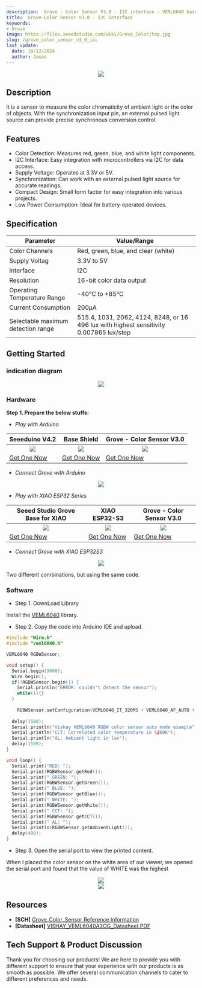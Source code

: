 ```yaml
---
description:  Grove - Color Sensor V3.0 - I2C interface - VEML6040 based
title:  Grove-Color Sensor V3.0 - I2C interface 
keywords:
- Grove
image: https://files.seeedstudio.com/wiki/Grove_Color/top.jpg 
slug: /grove_color_sensor_v3_0_iic
last_update:
  date: 10/12/2024
  author: Jason
---
```



<div align="center"><img width={800} src="https://files.seeedstudio.com/wiki/Grove_Color/top.jpg" /></div>

## Description

It is a sensor to measure the color chromaticity of ambient light or the color of objects. With the synchronization input pin, an external pulsed light source can provide precise synchronous conversion control.


## Features
- Color Detection: Measures red, green, blue, and white light components.
- I2C Interface: Easy integration with microcontrollers via I2C for data access.
- Supply Voltage: Operates at 3.3V or 5V.
- Synchronization: Can work with an external pulsed light source for accurate readings.
- Compact Design: Small form factor for easy integration into various projects.
- Low Power Consumption: Ideal for battery-operated devices.


## Specification

| Parameter                  | Value/Range                                                   |
|----------------------------|---------------------------------------------------------------|
| Color Channels             |   Red, green, blue, and clear (white)                         |
| Supply Voltag              |    3.3V to 5V                                                 |
| Interface                  |        I2C                                                    |
| Resolution                 |16-bit color data output                                       |
| Operating Temperature Range|     -40°C to +85°C                                            |
| Current Consumption        |      200μA                                                    |
| Selectable maximum detection range |515.4, 1031, 2062, 4124, 8248, or 16 496  lux with highest sensitivity 0.007865 lux/step| 


## Getting Started

### indication diagram
<div align="center"><img width={400} src="https://files.seeedstudio.com/wiki/Grove_Color/11.png" /></div>

### Hardware

**Step 1. Prepare the below stuffs:**

- _Play with Arduino_

| Seeeduino V4.2 | Base Shield| Grove - Color Sensor V3.0 |
|--------------|-------------|-----------------|
|<div align="center"><img width={1000} src="https://files.seeedstudio.com/wiki/Grove_Light_Sensor/images/gs_1.jpg"/></div>|<div align="center"><img width={1000} src="https://files.seeedstudio.com/wiki/Grove_Light_Sensor/images/gs_4.jpg" /></div>|<div align="center"><img width={1000} src="https://files.seeedstudio.com/wiki/Grove_Line_Finder/img/line_finder_s.jpg" /></div>|
|[Get One Now](https://www.seeedstudio.com/Seeeduino-V4.2-p-2517.html)|[Get One Now](https://www.seeedstudio.com/Base-Shield-V2-p-1378.html)|[Get One Now](https://www.seeedstudio.com/Grove-Line-Finder-v1.1-p-2712.html)|

- _Connect Grove with Arduino_


<div align="center"><img width={600} src="https://files.seeedstudio.com/wiki/Grove_Color/0.png" /></div>


- _Play with XIAO ESP32 Series_

| Seeed Studio Grove Base for XIAO| XIAO ESP32-S3| Grove - Color Sensor V3.0 |
|--------------|-------------|-----------------|
|<div align="center"><img width={1000} src="https://files.seeedstudio.com/wiki/Grove-Shield-for-Seeeduino-XIAO/img/xiao_-Thumbnail-27.png"/></div>|<div align="center"><img width={1000} src="https://files.seeedstudio.com/wiki/SeeedStudio-XIAO-ESP32S3/img/xiaoesp32s3.jpg" /></div>|<div align="center"><img width={1000} src="https://files.seeedstudio.com/wiki/Grove_Line_Finder/img/line_finder_s.jpg" /></div>|
|[Get One Now](https://www.seeedstudio.com/Grove-Shield-for-Seeeduino-XIAO-p-4621.html)|[Get One Now](https://www.seeedstudio.com/XIAO-ESP32S3-p-5627.html)|[Get One Now](https://www.seeedstudio.com/Grove-Line-Finder-v1.1-p-2712.html)|

- _Connect Grove with XIAO ESP32S3_


<div align="center"><img width={600} src="https://files.seeedstudio.com/wiki/Grove_Color/1.png" /></div>


Two different combinations, but using the same code.

### Software

- Step 1. DownLoad Library


Install the [VEML6040](https://files.seeedstudio.com/wiki/Grove_Color/VEML6040.zip") library.


- Step 2. Copy the code into Arduino IDE and upload.

```c
#include "Wire.h"
#include "veml6040.h"

VEML6040 RGBWSensor;

void setup() {
  Serial.begin(9600);
  Wire.begin(); 
  if(!RGBWSensor.begin()) {
    Serial.println("ERROR: couldn't detect the sensor");
    while(1){}
  }
   
	RGBWSensor.setConfiguration(VEML6040_IT_320MS + VEML6040_AF_AUTO + VEML6040_SD_ENABLE);
	
  delay(1500);
  Serial.println("Vishay VEML6040 RGBW color sensor auto mode example");
  Serial.println("CCT: Correlated color temperature in \260K");
  Serial.println("AL: Ambient light in lux");
  delay(1500);
}

void loop() {
  Serial.print("RED: ");
  Serial.print(RGBWSensor.getRed());  
  Serial.print(" GREEN: ");
  Serial.print(RGBWSensor.getGreen());  
  Serial.print(" BLUE: ");
  Serial.print(RGBWSensor.getBlue());  
  Serial.print(" WHITE: ");
  Serial.print(RGBWSensor.getWhite()); 
  Serial.print(" CCT: ");
  Serial.print(RGBWSensor.getCCT());  
  Serial.print(" AL: ");
  Serial.println(RGBWSensor.getAmbientLight()); 
  delay(400);
}
```
- Step 3. Open the serial port to view the printed content.

When I placed the color sensor on the white area of our viewer, we opened the serial port and found that the value of WHITE was the highest

<div align="center"><img width={600} src="https://files.seeedstudio.com/wiki/Grove_Color/12.png" /></div>

<div align="center"><img width={600} src="https://files.seeedstudio.com/wiki/Grove_Color/4.png" /></div>






## Resources

* **[SCH]** [Grove_Color_Sensor Reference Information](https://files.seeedstudio.com/wiki/Grove_Color/SCH.pdf)
* **[Datasheet]**  [VISHAY_VEML6040A3OG_Datasheet.PDF](https://files.seeedstudio.com/wiki/Grove_Color/314020801_VISHAY_VEML6040A3OG_Datasheet.pdf)



## Tech Support & Product Discussion

Thank you for choosing our products! We are here to provide you with different support to ensure that your experience with our products is as smooth as possible. We offer several communication channels to cater to different preferences and needs.

<div class="button_tech_support_container">
<a href="https://forum.seeedstudio.com/" class="button_forum"></a> 
<a href="https://www.seeedstudio.com/contacts" class="button_email"></a>
</div>

<div class="button_tech_support_container">
<a href="https://discord.gg/eWkprNDMU7" class="button_discord"></a> 
<a href="https://github.com/Seeed-Studio/wiki-documents/discussions/69" class="button_discussion"></a></div>